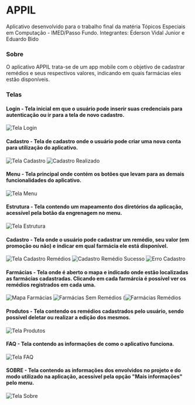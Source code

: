 # APPIL

Aplicativo desenvolvido para o trabalho final da matéria Tópicos Especiais em Computação - IMED/Passo Fundo.
Integrantes: Éderson Vidal Junior e Eduardo Bido

### Sobre

O aplicativo APPIL trata-se de um app mobile com o objetivo de cadastrar remédios e seus respectivos valores, indicando em quais farmácias eles estão disponíveis.

### Telas

#### Login - Tela inicial em que o usuário pode inserir suas credenciais para autenticação ou ir para a tela de novo cadastro.
![Tela Login](https://user-images.githubusercontent.com/58514930/174131406-0aaf7816-a5fb-4caf-b87b-b32b2bd64a64.png)

#### Cadastro - Tela de cadastro onde o usuário pode criar uma nova conta para utilização do aplicativo.
![Tela Cadastro](https://user-images.githubusercontent.com/58514930/174131645-49ca3d82-0fea-400c-a10e-f452e176c5fb.png)
![Cadastro Realizado](https://user-images.githubusercontent.com/58514930/174131676-dc5290ec-80db-4a0f-8e67-beb57cf11fd3.png)

#### Menu - Tela principal onde contém os botões que levam para as demais funcionalidades do aplicativo.
![Tela Menu](https://user-images.githubusercontent.com/58514930/174131840-2b6f4733-5384-431c-87f8-ead04cfe6ab5.png)

#### Estrutura - Tela contendo um mapeamento dos diretórios da aplicação, acessível pela botão da engrenagem no menu.
![Tela Estrutura](https://user-images.githubusercontent.com/58514930/174132267-66ddba04-39b7-4752-8d89-68395b76b7a7.png)

#### Cadastro - Tela onde o usuário pode cadastrar um remédio, seu valor (em promoção ou não) e indicar em qual farmácia ele está disponível.
![Tela Cadastro Remédios](https://user-images.githubusercontent.com/58514930/174133607-65e673f2-d07c-4073-ba7a-bb546af5b8fd.png)
![Cadastro Remédio Sucesso](https://user-images.githubusercontent.com/58514930/174133746-23bcbeea-185e-4eea-986c-0fa9845e139b.png)
![Erro Cadastro](https://user-images.githubusercontent.com/58514930/174133768-c16f5280-d255-444d-92c4-0136cd8c22fe.png)

#### Farmácias - Tela onde é aberto o mapa e indicado onde estão localizadas as farmácias cadastradas. Clicando em cada farmárcia é possível ver os remédios registrados em cada uma.
![Mapa Farmácias](https://user-images.githubusercontent.com/58514930/174309619-952ffe2f-d979-4348-98e6-985d68a7430b.png)
![Farmácias Sem Remédios](https://user-images.githubusercontent.com/58514930/174309685-130583d3-1ba2-4121-878c-7f1162727708.png)
(![Farmácias Remédios](https://user-images.githubusercontent.com/58514930/174309756-8c3c44f4-f579-4edb-8b48-58d6c1a96573.png)

#### Produtos - Tela contendo os remédios cadastrados pelo usuário, sendo possível deletar ou realizar a edição dos mesmos.
![Tela Produtos](https://user-images.githubusercontent.com/58514930/174134036-1e995034-aa1c-4a24-a3d0-13a7dd2aeacd.png)

#### FAQ - Tela contendo as informações de como o aplicativo funciona.
![Tela FAQ](https://user-images.githubusercontent.com/58514930/174134373-d604691e-d3a6-461f-a550-4db98d4125cc.png)

#### SOBRE - Tela contendo as informações dos envolvidos no projeto e do modo utilizado na aplicação, acessível pela opção "Mais informações" pelo menu.
![Tela Sobre](https://user-images.githubusercontent.com/58514930/174409964-dc355a77-f57d-451f-a094-e52b872e8b2b.png)


